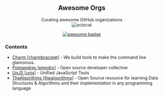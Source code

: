 <div align="center">

## Awesome Orgs
Curating awesome GitHub organizations  
![octocat](https://github.githubassets.com/images/icons/emoji/hearts_around.png)

[![awesome badge](https://awesome.re/badge.svg)](https://awesome.re)

</div>

### Contents
- [Charm [charmbracelet]](https://github.com/charmbracelet) - We build tools to make the command line glamorous.
- [Poimandres [pmndrs]](https://github.com/pmndrs) - Open source developer collective
- [UnJS [unjs]](https://github.com/unjs) - Unified JavaScript Tools
- [TheAlgorithms [thealgorithms]](https://github.com/thealgorithms) - Open Source resource for learning Data Structures & Algorithms and their implementation in any programming language
